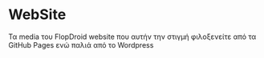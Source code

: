 # WebSite
Τα media του FlopDroid website που αυτήν την στιγμή φιλοξενείτε από τα GitHub Pages ενώ παλιά από το Wordpress
